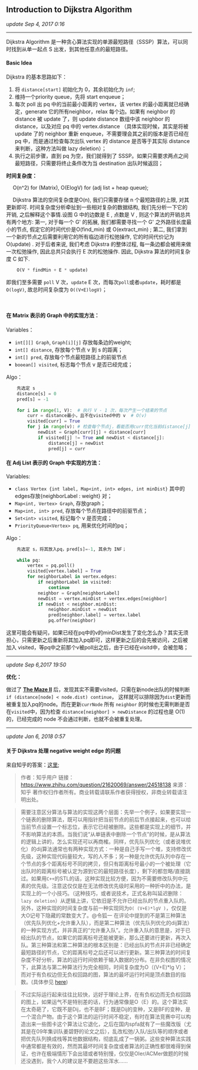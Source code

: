 ## Introduction to Dijkstra Algorithm 
_update Sep 4, 2017  0:16_

---
Dijkstra Algorithm 是一种贪心算法实现的单源最短路径（SSSP）算法，可以同时找到从单一起点 S 出发，到其他任意点的最短路径。

#### Basic Idea
Dijkstra 的基本思路如下：

1.  将 `distance[start]` 初始化为 0，其余初始化为 `inf`;
2.  维持一个priority queue，先将 start enqueue；
3.  每次 poll 出 pq 中的当前最小距离的 vertex，该 vertex 的最小距离就已经确定，generate 它的所有neighbor，relax 每个边。如果有 neighbor 的 distance 被 update 了，则 update distance 数组中该 neighbor 的 distance，以及对应 pq 中的 vertex.distance （具体实现时候，其实是将被 update 了的 neighbor 重新 enqueue，不需要理会其之前的版本是否已经在 pq 中，而是通过检查每次出队 vertex 的 distance 是否等于其实际 distance 来判断，这种方法叫做 lazy deletion）；
4.  执行之前步骤，直到 pq 为空，我们就得到了 SSSP。如果只需要求两点之间最短路径，只需要将终止条件改为当 destination 出队时候返回；

**时间复杂度：**

&emsp; O(n^2) for (Matrix), O(ElogV) for (adj list + heap queue);

&emsp; Dijkstra 算法的空间复杂度是O(n), 我们只需要存储 n 个最短路径的上限, 对其更新即可. 时间复杂度分析牵扯到一些相对复杂的数据结构, 我们先分析一下它的开销, 之后解释这个事情.设图 G 中的边数是 E , 点数是 V , 则这个算法的开销总共有两个地方: 第一, 对于每一个 G' 的拓展, 我们都需要寻找一个 G' 之外路径长度最小的节点, 假定它的时间代价是O(find_min) 或 O(extract_min) ; 第二, 我们拿到一个新的节点之后需要利用它的所有临边进行松弛操作, 它的时间代价记为 O(update) . 对于后者来说, 我们考虑 Dijkstra 的整体过程, 每一条边都会被用来做一次松弛操作, 因此总共只会执行 E 次的松弛操作. 因此, Dijkstra 算法的时间复杂度 C 如下.
```python
    O(V * findMin + E * update)
```
即我们至多需要 `poll` V 次，`update` E 次，而每次`poll`或者`update`，耗时都是`O(logV)`, 故总时间复杂度为 `O((V+E)logV)`；

<br>

#### 在 Matrix 表示的 Graph 中的实现方法：
Variables：
-  `int[][] Graph`,   `Graph[i][j]` 存放每条边的weight;
-  `int[] distance`,   存放每个节点 v 到 s 的距离；
-  `int[] pred`,       存放每个节点最短路径上的前驱节点
-  `booean[] visited`, 标志每个节点 v 是否已经完成；

Algo：
```python
    先选定 s
    distance[s] = 0
    pred[s] = -1
    
    for i in range(1, V):  # 执行 V - 1 次，每次产生一个结束的节点
        curr = distance最小，且不在visited中的 v  # O(v) 
        visited[curr] = True
        for j in range(v): # 检查每个节点j，看能否用curr优化当前distance[j]
            newDist = Graph[curr][j] + distance[curr]
            if visited[j] != True and newDist < distance[j]:
                distance[j] = newDist
                pred[j] = curr
``` 

#### 在 Adj List 表示的 Graph 中实现的方法：
Variables:
-  `class Vertex {int label, Map<int, int> edges, int minDist}` 其中的edges存放{neighborLabel : weight} 对；
-  `Map<int, Vertex> Graph`, 存放graph；
-  `Map<int, int> pred`, 存放每个节点在路径中的前驱节点；
-  `Set<int> visited`, 标记每个 v 是否完成；
-  `PriorityQueue<Vertex> pq`, 用来优化时间的pq；

Algo：
```python
    先选定 s，将其放入pq，pred[s]=-1, 其余为 INF；
    
    while pq:
        vertex = pq.poll()
        visited[vertex.label] = True
        for neighborLabel in vertex.edges:
            if neighborLabel in visited: 
                continue
            neighbor = Graph[neighborLabel]
            newDist = vertex.minDist + vertex.edges[neighbor]
            if newDist < neighbor.minDist:
                neighbor.minDist = newDist
                pred[neighbor.label] = vertex.label
                pq.offer(neighbor)
```

这里可能会有疑问，如果已经在pq中的v的minDist发生了变化怎么办？其实无须担心，只需更新之后重新将其加入pq即可，这样更新之后的会先被访问，之后被加入 visited，等pq中之前那个v被poll出之后，由于已经在visitd中，会被忽略；

---
_update Sep 6,2017  19:50_

**优化：**

做过了 **[The Maze II](https://will-gxz.gitbooks.io/xiaozheng_algo/content/graph/the-maze-ii.html)** 后，发现其实不需要visited，只需在新node出队的时候判断 `if (distance[node] < node.dist) continue`， 这样就可以排除因为`dist`更新而被重复加入pq的node。而在更新`currNode` 所有 `neighbor` 的时候也无需判断是否在`visited`中，因为检查 `distance[neighbor] > newDistance` 的过程也是 O(1) 的，已经完成的 node 不会通过判断，也就不会被重复处理。

---
_update Jan 6, 2018 0:57_

#### 关于 Dijkstra 处理 negative weight edge 的问题
来自知乎的答案：[这里](https://www.zhihu.com/question/21620069);

>作者：知乎用户
链接：https://www.zhihu.com/question/21620069/answer/24518138
来源：知乎
著作权归作者所有。商业转载请联系作者获得授权，非商业转载请注明出处。

>需要注意区分算法与算法的实现这两个层面：先举一个例子，如果要实现一个链表的删除算法，既可以用指针把当前节点的前后节点接起来，也可以给当前节点设置一个标志位，表示它已经被删除。这些都是实现上的细节，并不影响算法的本质。当我们说“从单链表中删除一个节点”的时候，是从算法的逻辑上讲的，怎么实现还可以再商榷。同样，优先队列优化（或者说堆优化）的dij算法通常也有两种实现方式：一种是自己手写一个堆，支持修改优先级，这种实现代码量较大，写的人不多；另一种是允许优先队列中存在一个节点的多个距离标号不同的拷贝，但只有距离标号最小的一个被处理（它出队时的距离标号被认定为源到它的最短路径长度），剩下的都忽略/直接跳过。如果用`C++`的STL的话，这种实现比较方便，因为不需要修改队列中元素的优先级。注意这仅仅是在无法修改优先级时采用的一种折中的办法，是实现上的一个小技巧。（这种技巧，或者说技术，正式名称叫延迟删除：`lazy deletion`）从逻辑上讲，它依旧是不允许已经出队的节点重入队的。另外，这种实现的时间复杂度与前一种实现同为`O( (V+E)*lgV )`，仅仅是大O记号下隐藏的常数变大了。@令狐一 在评论中提到的不是第三种算法（优先队列优化+允许重入队），而是第二种算法（优先队列优化的dij算法）的一种实现方式，并非真正的“允许重入队”。允许重入队的意思是，对于已经出队的节点，如果它的距离标号还能被更新，那么还要进行更新，再次入队。第三种算法和第二种算法的根本区别是：已经出队的节点并非已经确定最短路径的节点，它的距离标号之后还可以进行更新。第三种算法的时间复杂度不好分析，算法的运行时间依赖于输入数据的分布。在非负权图的情况下，此算法与第二种算法行为完全相同，时间复杂度为O（(V+E)*lg V）；而对于有负权边但无负权回路的图，算法的最坏运行时间是顶点数目的指数。(具体参见 [here](https://courses.engr.illinois.edu/cs498374/fa2014/notes/26-sssp.pdf)) 

>不过实际运行起来往往比较快，远好于理论上界，在有负权边而无负权回路的图上，如果运气不是特别差的话，行为通常像是O（E）的。这个算法实在太奇葩了，它既不是Dij，也不是BF；既是Dij的变种，又是BF的变种，是一个混合产物。由于这个算法的运行时间不稳定，有时在算法竞赛中可以构造出来一些图卡这个算法让它退化，之后在国内spfa就有了一些魔改版（尤其是在09年集训队姜碧野的论文之后），乱改松弛/入队/出队等的顺序或者把优先队列换成栈等其他数据结构，彻底乱成了一锅粥。这些变种算法实践中通常都是有效的，然而其最坏时间复杂度或者算法的正确性都很难得到保证，也许在极端情形下会出错或者特别慢，仅仅是OIer/ACMer做题的时候还没遇到，我个人的建议是不要趟这些浑水……


